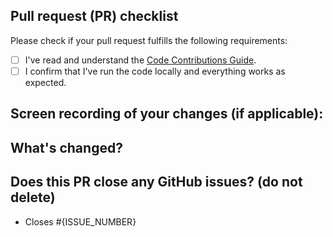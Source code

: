 ## Pull request (PR) checklist

Please check if your pull request fulfills the following requirements:

<!--💡 Tip: Tick checkboxes like this: [x] 💡-->

- [ ] I've read and understand the [Code Contributions Guide](https://github.com/enrique-lozano/Monekin/blob/main/docs/CODE_CONTRIBUTING.md).
- [ ] I confirm that I've run the code locally and everything works as expected.

## Screen recording of your changes (if applicable):

<!--💡 Tip: Drag & drop the video here. 💡-->

## What's changed?

<!--- Why is this change required? What problem does it solve? -->

<!--- Describe your changes in detail -->

## Does this PR close any GitHub issues? (do not delete)

- Closes #{ISSUE_NUMBER}

<!--❗For example: - Closes #123 ❗-->
<!--⚠️ If done correctly, you'll see the issue title linked on the PR preview. ⚠️-->

<!--
💡 Tip: For multiple issues, you can write:

- Closes #{ISSUE_NUMBER_1}
- Closes #{ISSUE_NUMBER_2}
- Closes #{ISSUE_NUMBER_3}

-->

<!-- If the PR doesn't close any GitHub issues, leave this section blank or just write "---". -->
